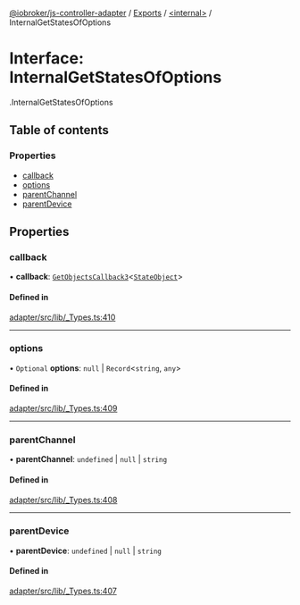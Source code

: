 [@iobroker/js-controller-adapter](../README.md) / [Exports](../modules.md) / [<internal\>](../modules/internal_.md) / InternalGetStatesOfOptions

# Interface: InternalGetStatesOfOptions

[<internal>](../modules/internal_.md).InternalGetStatesOfOptions

## Table of contents

### Properties

- [callback](internal_.InternalGetStatesOfOptions.md#callback)
- [options](internal_.InternalGetStatesOfOptions.md#options)
- [parentChannel](internal_.InternalGetStatesOfOptions.md#parentchannel)
- [parentDevice](internal_.InternalGetStatesOfOptions.md#parentdevice)

## Properties

### callback

• **callback**: [`GetObjectsCallback3`](../modules/internal_.md#getobjectscallback3)<[`StateObject`](internal_.StateObject.md)\>

#### Defined in

[adapter/src/lib/_Types.ts:410](https://github.com/ioBroker/ioBroker.js-controller/blob/c580eb7e/packages/adapter/src/lib/_Types.ts#L410)

___

### options

• `Optional` **options**: ``null`` \| `Record`<`string`, `any`\>

#### Defined in

[adapter/src/lib/_Types.ts:409](https://github.com/ioBroker/ioBroker.js-controller/blob/c580eb7e/packages/adapter/src/lib/_Types.ts#L409)

___

### parentChannel

• **parentChannel**: `undefined` \| ``null`` \| `string`

#### Defined in

[adapter/src/lib/_Types.ts:408](https://github.com/ioBroker/ioBroker.js-controller/blob/c580eb7e/packages/adapter/src/lib/_Types.ts#L408)

___

### parentDevice

• **parentDevice**: `undefined` \| ``null`` \| `string`

#### Defined in

[adapter/src/lib/_Types.ts:407](https://github.com/ioBroker/ioBroker.js-controller/blob/c580eb7e/packages/adapter/src/lib/_Types.ts#L407)
